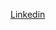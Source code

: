 [Linkedin](https://www.linkedin.com/in/thamali-abeywarne-3026b6216?lipi=urn%3Ali%3Apage%3Ad_flagship3_profile_view_base_contact_details%3BEAKr9n7fQVSdgtr3dRpjRA%3D%3D)
